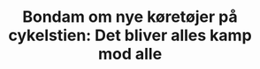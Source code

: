 ---
title: "Bondam om nye køretøjer på cykelstien: Det bliver alles kamp mod alle"
article_url : "https://www.altinget.dk/artikel/bondam-cykelstier-skal-ikke-vaere-alles-kamp-mod-alle"
draft: false
image: "images/article/36319.jpg"
publisher : "Altinget"

---